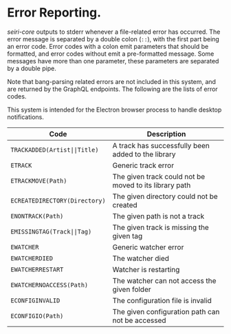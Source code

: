 # Error Reporting.

*seiri-core* outputs to stderr whenever a file-related error has occurred. The error message is separated by a double colon (`::`), with the first part being an error code. Error codes with a colon emit parameters that should be formatted, and error codes without emit a pre-formatted message. Some messages have more than one parameter, these parameters are separated by a double pipe.

Note that bang-parsing related errors are not included in this system, and are returned by the GraphQL endpoints. The following are the lists of error codes.

This system is intended for the Electron browser process to handle desktop notifications.


| Code                          | Description                                            |
| ----------------------------- | ------------------------------------------------------ |
| `TRACKADDED(Artist\|\|Title)`   | A track has successfully been added to the library     |
| `ETRACK`                      | Generic track error                                    |
| `ETRACKMOVE(Path)`            | The given track could not be moved to its library path |
| `ECREATEDIRECTORY(Directory)` | The given directory could not be created               |
| `ENONTRACK(Path)`             | The given path is not a track                          |
| `EMISSINGTAG(Track\|\|Tag)`     | The given track is missing the given tag               |
| `EWATCHER`                    | Generic watcher error                                  |
| `EWATCHERDIED`                | The watcher died                                       |
| `EWATCHERRESTART`             | Watcher is restarting                                  |
| `EWATCHERNOACCESS(Path)`      | The watcher can not access the given folder            |
| `ECONFIGINVALID`              | The configuration file is invalid                      |
| `ECONFIGIO(Path)`             | The given configuration path can not be accessed       |
